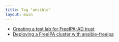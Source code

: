```yaml
---
title: Tag "ansible"
layout: main
---
```


* [Creating a test lab for FreeIPA-AD trust](/./projects/freeipa/en/basic-lab-ad-trust)
* [Deploying a FreeIPA cluster with ansible-freeipa](/./projects/freeipa/en/cluster-deployment-ansible)
